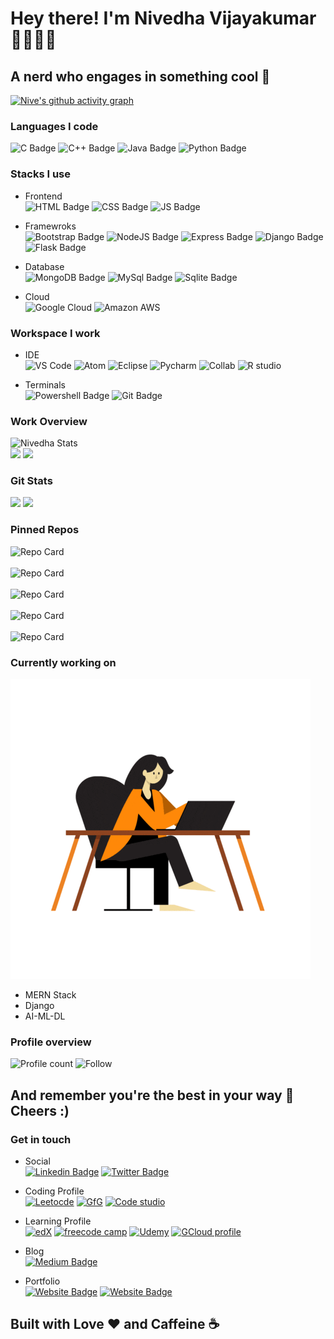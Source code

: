 # Hey there! I'm Nivedha Vijayakumar 👋🏻👩🏻
## A nerd who engages in something cool 🦾

[![Nive's github activity graph](https://github-readme-activity-graph.vercel.app/graph?username=nivevj&theme=github-compact)](https://github.com/ashutosh00710/github-readme-activity-graph)

### Languages I code
![C Badge](https://img.shields.io/badge/C-00599C?style=for-the-badge&logo=c&logoColor=white)
![C++ Badge](https://img.shields.io/badge/C%2B%2B-00599C?style=for-the-badge&logo=c%2B%2B&logoColor=white)
![Java Badge](https://img.shields.io/badge/Java-ED8B00?style=for-the-badge&logo=java&logoColor=white)
![Python Badge](https://img.shields.io/badge/Python-3776AB?style=for-the-badge&logo=python&logoColor=white)

### Stacks I use
* Frontend </br>
![HTML Badge](https://img.shields.io/badge/HTML5-E34F26?style=for-the-badge&logo=html5&logoColor=white)
![CSS Badge](https://img.shields.io/badge/CSS3-1572B6?style=for-the-badge&logo=css3&logoColor=white)
![JS Badge](https://img.shields.io/badge/JavaScript-F7DF1E?style=for-the-badge&logo=javascript&logoColor=black)</br>

* Framewroks </br>
![Bootstrap Badge](https://img.shields.io/badge/Bootstrap-563D7C?style=for-the-badge&logo=bootstrap&logoColor=white)
![NodeJS Badge](https://img.shields.io/badge/Node.js-43853D?style=for-the-badge&logo=node.js&logoColor=white)
![Express Badge](https://img.shields.io/badge/Express.js-404D59?style=for-the-badge)
![Django Badge](https://img.shields.io/badge/Django-092E20?style=for-the-badge&logo=django&logoColor=white)
![Flask Badge](https://img.shields.io/badge/Flask-000000?style=for-the-badge&logo=flask&logoColor=white)<br>

* Database </br>
![MongoDB Badge](https://img.shields.io/badge/MongoDB-4EA94B?style=for-the-badge&logo=mongodb&logoColor=white)
![MySql Badge](https://img.shields.io/badge/MySQL-00000F?style=for-the-badge&logo=mysql&logoColor=white)
![Sqlite Badge](https://img.shields.io/badge/SQLite-07405E?style=for-the-badge&logo=sqlite&logoColor=white)</br>

* Cloud <br>
![Google Cloud](https://img.shields.io/badge/Google_Cloud-4285F4?style=for-the-badge&logo=google-cloud&logoColor=white)
![Amazon AWS](https://img.shields.io/badge/Amazon_AWS-FF9900?style=for-the-badge&logo=amazonaws&logoColor=white)

### Workspace I work
* IDE<br>
![VS Code](https://img.shields.io/badge/Visual_Studio_Code-0078D4?style=for-the-badge&logo=visual%20studio%20code&logoColor=white)
![Atom](https://img.shields.io/badge/Atom-66595C?style=for-the-badge&logo=Atom&logoColor=white)
![Eclipse](https://img.shields.io/badge/Eclipse-2C2255?style=for-the-badge&logo=eclipse&logoColor=white)
![Pycharm](https://img.shields.io/badge/PyCharm-000000.svg?&style=for-the-badge&logo=PyCharm&logoColor=white)
![Collab](https://img.shields.io/badge/Colab-F9AB00?style=for-the-badge&logo=googlecolab&color=525252)
![R studio](https://img.shields.io/badge/RStudio-75AADB?style=for-the-badge&logo=RStudio&logoColor=white)<br>

* Terminals </br>
![Powershell Badge](https://img.shields.io/badge/powershell-5391FE?style=for-the-badge&logo=powershell&logoColor=white)
![Git Badge](https://img.shields.io/badge/GIT-E44C30?style=for-the-badge&logo=git&logoColor=white)

### Work Overview
![Nivedha Stats](https://github-readme-stats.vercel.app/api/top-langs/?username=nivevj&theme=blue-green)<br>
![](https://github-profile-summary-cards.vercel.app/api/cards/most-commit-language?username=nivevj&theme=github_dark)
![](https://github-profile-summary-cards.vercel.app/api/cards/repos-per-language?username=nivevj&theme=github_dark)

### Git Stats
![](https://github-profile-summary-cards.vercel.app/api/cards/stats?username=nivevj&theme=github_dark)
![](https://github-profile-summary-cards.vercel.app/api/cards/productive-time?username=nivevj&theme=github_dark)

### Pinned Repos
![Repo Card](https://github-readme-stats.vercel.app/api/pin/?username=nivevj&repo=N-Blog&theme=dark)<br><br>
![Repo Card](https://github-readme-stats.vercel.app/api/pin/?username=nivevj&repo=Contact-List&theme=dark)</br><br>
![Repo Card](https://github-readme-stats.vercel.app/api/pin/?username=nivevj&repo=Face-detection-using-OpenCV&theme=dark)</br><br>
![Repo Card](https://github-readme-stats.vercel.app/api/pin/?username=nivevj&repo=Simple-portfolio-website&theme=dark)<br><br>
![Repo Card](https://github-readme-stats.vercel.app/api/pin/?username=nivevj&repo=Calorie-Tracker&theme=dark)

### Currently working on
![](https://github.com/nivevj/nivevj/blob/main/giphy.gif)
* MERN Stack
* Django
* AI-ML-DL

### Profile overview
![Profile count](https://komarev.com/ghpvc/?username=nivevj&color=ff69b4&style=for-the-badge)
![Follow](https://img.shields.io/github/followers/nivevj.svg?style=social&label=Follow&maxAge=2592000)

## And remember you're the best in your way 🌈 Cheers :)

### Get in touch
* Social<br>
[![Linkedin Badge](https://img.shields.io/badge/LinkedIn-0077B5?style=for-the-badge&logo=linkedin&logoColor=white)](https://www.linkedin.com/in/nivedha-vijayakumar)
[![Twitter Badge](https://img.shields.io/badge/Twitter-1DA1F2?style=for-the-badge&logo=twitter&logoColor=white)](https://twitter.com/nfornive)<br>

* Coding Profile<br>
[![Leetocde](https://img.shields.io/badge/-LeetCode-FFA116?style=for-the-badge&logo=LeetCode&logoColor=black)](https://leetcode.com/nivevj/)
[![GfG](https://img.shields.io/badge/GeeksforGeeks-298D46?style=for-the-badge&logo=geeksforgeeks&logoColor=white)](https://auth.geeksforgeeks.org/user/nivevj)
[![Code studio](https://img.shields.io/badge/coding%20ninjas-DD6620?style=for-the-badge&logo=codingninjas&logoColor=white)](https://www.codingninjas.com/studio/profile/nivevj)

* Learning Profile<br>
[![edX](https://img.shields.io/badge/Edx-193A3E?style=for-the-badge&logo=edx&logoColor=white)](https://profile.edx.org/u/nive_001)
[![freecode camp](https://img.shields.io/badge/freecodecamp-27273D?style=for-the-badge&logo=freecodecamp&logoColor=white)](https://www.freecodecamp.org/nivevj)
[![Udemy](https://img.shields.io/badge/Udemy-EC5252?style=for-the-badge&logo=Udemy&logoColor=white)](https://www.udemy.com/user/saravanakumar-vijayakumar-4/)
[![GCloud profile](https://img.shields.io/badge/Google_Cloud-4285F4?style=for-the-badge&logo=google-cloud&logoColor=white)](https://www.cloudskillsboost.google/public_profiles/40640523-0fc0-4cad-92e2-040ade561470)

* Blog<br>
[![Medium Badge](https://img.shields.io/badge/Medium-12100E?style=for-the-badge&logo=medium&logoColor=white)](https://medium.com/@nivedha_vijayakumar)<br>

* Portfolio<br>
[![Website Badge](https://img.shields.io/badge/website-000000?style=for-the-badge&logo=About.me&logoColor=white)](https://nivedhavijayakumar.my.canva.site/nv-website)
[![Website Badge](https://img.shields.io/badge/website-000000?style=for-the-badge&logo=About.me&logoColor=white)](https://nivevj.github.io/Simple-portfolio-website/)<br>

## Built with Love ❤ and Caffeine ☕

